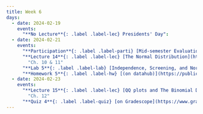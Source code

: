 ```yaml
---
title: Week 6
days:
  - date: 2024-02-19
    events:
      "**No Lecture**{: .label .label-lec} Presidents' Day":
  - date: 2024-02-21
    events:
      "**Participation**{: .label .label-parti} [Mid-semester Evaluation](https://forms.gle/ZgMDuQBFPShqi84s5) (by Mar. 1st)":
      "**Lecture 14**{: .label .label-lec} [The Normal Distribution](https://ph142-ucb.github.io/sp24/src/lec/l14-normal-distribution.pdf)([Recording](https://bcourses.berkeley.edu/courses/1532521/pages/lecture-14)) ":
        "Ch. 10 & 11"
      "**Lab 5**{: .label .label-lab} [Independence, Screening, and Normal Distribution](https://publichealth.datahub.berkeley.edu/hub/user-redirect/git-pull?repo=https%3A%2F%2Fgithub.com%2Fph142-ucb%2Fph142-sp24&urlpath=rstudio%2F&branch=main)(Due Feb. 27th)":
      "**Homework 5**{: .label .label-hw} [(on datahub)](https://publichealth.datahub.berkeley.edu/hub/user-redirect/git-pull?repo=https%3A%2F%2Fgithub.com%2Fph142-ucb%2Fph142-sp24&urlpath=rstudio%2F&branch=main)":
  - date: 2024-02-23
    events:
      "**Lecture 15**{: .label .label-lec} [QQ plots and The Binomial Distribution](https://ph142-ucb.github.io/sp24/src/lec/l15-normal-binomial.pdf)([recording](https://bcourses.berkeley.edu/courses/1532521/pages/lecture-15-2)) ": 
        "Ch. 12"
      "**Quiz 4**{: .label .label-quiz} [on Gradescope](https://www.gradescope.com/courses/704333) (Due Feb. 24th, 12PM noon PST)":
---
```

